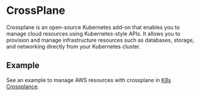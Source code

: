 # CrossPlane

Crossplane is an open-source Kubernetes add-on that enables you to manage cloud resources using Kubernetes-style APIs. It allows you to provision and manage infrastructure resources such as databases, storage, and networking directly from your Kubernetes cluster.

## Example

See an example to manage AWS resources with crossplane in [K8s Crossplance](./k8s-crossplane/README.md).
